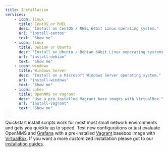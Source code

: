 ```yaml
---
title: Installation
services:
    - icon: linux
      title: CentOS or RHEL
      desc: "Install on CentOS / RHEL 64bit Linux operating system."
      url: "install-centos"
      text: "Show me"
    - icon: linux
      title: Debian or Ubuntu
      desc: "Install on Ubuntu / Debian 64bit Linux ooperating systems."
      url: "install-debian"
      text: "Show me"
    - icon: windows
      title: Windows Server
      desc: "Install on a Microsoft Windows Server operating system."
      url: "install-windows"
      text: "Show me"
    - icon: cubes
      title: OpenNMS on Vagrant
      desc: "Use a pre-installed Vagrant base images with VirtualBox."
      url: "install-vagrant"
      text: "Show me"
---
```


Quickstart install scripts work for most most small network environments and gets you quickly up to speed.
Test new configurations or just evaluate OpenNMS and [Grafana](http://grafana.org) with a pre-installed [Vagrant](https://www.vagrantup.com) basebox image with [VirtualBox](https://www.virtualbox.org).
If you want a more customized installation please got to our [installation guides](https://docs.opennms.org/opennms/releases/17.0.0/guide-install/guide-install.html).
